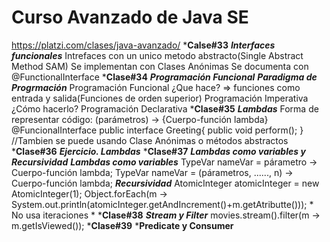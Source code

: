 # Curso Avanzado de Java SE
https://platzi.com/clases/java-avanzado/
***Calse#33**
    ***Interfaces funcionales***
        Intrefaces con un unico metodo abstracto(Single Abstract Method SAM)
        Se implementan con Clases Anónimas
        Se documenta con @FunctionalInterface
***Clase#34**
    ***Programación Funcional***
        ***Paradigma de Progrmación***
            Programación Funcional  ¿Que hace? => funciones como entrada y salida(Funciones de orden superior)
            Programación Imperativa ¿Cómo hacerlo?
            Programación Declarativa
***Clase#35**
    ***Lambdas***
        Forma de representar código:
            (parámetros) -> {Cuerpo-función lambda}
            @FuncionalInterface
            public interface Greeting{
                public void perform();
            }
            //Tambien se puede usando Clase Anónimas o métodos abstractos
***Clase#36**
    ***Ejercicio. Lambdas***
***Clase#37**
    ***Lambdas como variables y Recursividad***
        ***Lambdas como variables***
            TypeVar nameVar = párametro               -> Cuerpo-función lambda;
            TypeVar nameVar = (párametros, ......, n) -> Cuerpo-función lambda;
        ***Recursividad***
            AtomicInteger atomicInteger = new AtomicInteger(1);
            Object.forEach(m -> System.out.println(atomicInteger.getAndIncrement()+m.getAtributte()));
            * No usa iteraciones *
***Clase#38**
    ***Stream y Filter***
        movies.stream().filter(m -> m.getIsViewed());
***Clase#39**
    ***Predicate y Consumer**